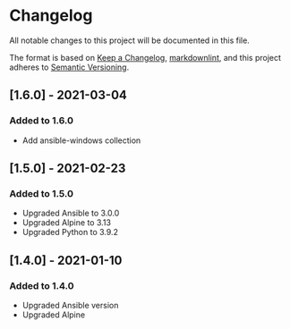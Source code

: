 # Changelog

All notable changes to this project will be documented in this file.

The format is based on [Keep a Changelog](https://keepachangelog.com/en/1.0.0/),
[markdownlint](https://dlaa.me/markdownlint/),
and this project adheres to [Semantic Versioning](https://semver.org/spec/v2.0.0.html).

## [1.6.0] - 2021-03-04

### Added to 1.6.0

- Add ansible-windows collection

## [1.5.0] - 2021-02-23

### Added to 1.5.0

- Upgraded Ansible to 3.0.0
- Upgraded Alpine to 3.13
- Upgraded Python to 3.9.2

## [1.4.0] - 2021-01-10

### Added to 1.4.0

- Upgraded Ansible version
- Upgraded Alpine
